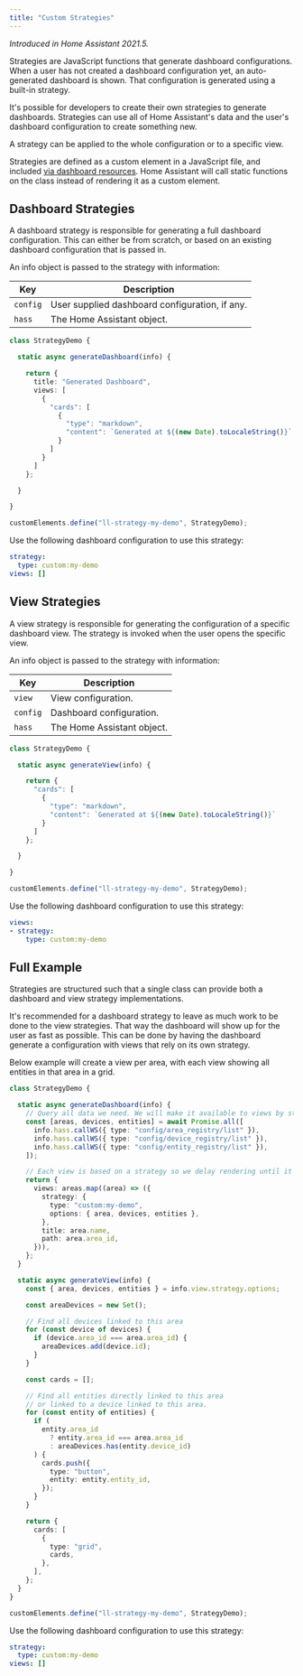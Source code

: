 ```yaml
---
title: "Custom Strategies"
---
```


_Introduced in Home Assistant 2021.5._

Strategies are JavaScript functions that generate dashboard configurations. When a user has not created a dashboard configuration yet, an auto-generated dashboard is shown. That configuration is generated using a built-in strategy.

It's possible for developers to create their own strategies to generate dashboards. Strategies can use all of Home Assistant's data and the user's dashboard configuration to create something new.

A strategy can be applied to the whole configuration or to a specific view.

Strategies are defined as a custom element in a JavaScript file, and included [via dashboard resources](./registering-resources.md). Home Assistant will call static functions on the class instead of rendering it as a custom element.

## Dashboard Strategies

A dashboard strategy is responsible for generating a full dashboard configuration. This can either be from scratch, or based on an existing dashboard configuration that is passed in.

An info object is passed to the strategy with information:

| Key | Description
| -- | --
| `config` | User supplied dashboard configuration, if any.
| `hass` | The Home Assistant object.

```ts
class StrategyDemo {

  static async generateDashboard(info) {

    return {
      title: "Generated Dashboard",
      views: [
        {
          "cards": [
            {
              "type": "markdown",
              "content": `Generated at ${(new Date).toLocaleString()}`
            }
          ]
        }
      ]
    };

  }

}

customElements.define("ll-strategy-my-demo", StrategyDemo);
```

Use the following dashboard configuration to use this strategy:

```yaml
strategy:
  type: custom:my-demo
views: []
```

## View Strategies

A view strategy is responsible for generating the configuration of a specific dashboard view. The strategy is invoked when the user opens the specific view.

An info object is passed to the strategy with information:

| Key | Description
| -- | --
| `view` | View configuration.
| `config` | Dashboard configuration.
| `hass` | The Home Assistant object.

```ts
class StrategyDemo {

  static async generateView(info) {

    return {
      "cards": [
        {
          "type": "markdown",
          "content": `Generated at ${(new Date).toLocaleString()}`
        }
      ]
    };

  }

}

customElements.define("ll-strategy-my-demo", StrategyDemo);
```

Use the following dashboard configuration to use this strategy:

```yaml
views:
- strategy:
    type: custom:my-demo
```

## Full Example

Strategies are structured such that a single class can provide both a dashboard and view strategy implementations.

It's recommended for a dashboard strategy to leave as much work to be done to the view strategies. That way the dashboard will show up for the user as fast as possible. This can be done by having the dashboard generate a configuration with views that rely on its own strategy.

Below example will create a view per area, with each view showing all entities in that area in a grid.

```ts
class StrategyDemo {

  static async generateDashboard(info) {
    // Query all data we need. We will make it available to views by storing it in strategy options.
    const [areas, devices, entities] = await Promise.all([
      info.hass.callWS({ type: "config/area_registry/list" }),
      info.hass.callWS({ type: "config/device_registry/list" }),
      info.hass.callWS({ type: "config/entity_registry/list" }),
    ]);

    // Each view is based on a strategy so we delay rendering until it's opened
    return {
      views: areas.map((area) => ({
        strategy: {
          type: "custom:my-demo",
          options: { area, devices, entities },
        },
        title: area.name,
        path: area.area_id,
      })),
    };
  }

  static async generateView(info) {
    const { area, devices, entities } = info.view.strategy.options;

    const areaDevices = new Set();

    // Find all devices linked to this area
    for (const device of devices) {
      if (device.area_id === area.area_id) {
        areaDevices.add(device.id);
      }
    }

    const cards = [];

    // Find all entities directly linked to this area
    // or linked to a device linked to this area.
    for (const entity of entities) {
      if (
        entity.area_id
          ? entity.area_id === area.area_id
          : areaDevices.has(entity.device_id)
      ) {
        cards.push({
          type: "button",
          entity: entity.entity_id,
        });
      }
    }

    return {
      cards: [
        {
          type: "grid",
          cards,
        },
      ],
    };
  }
}

customElements.define("ll-strategy-my-demo", StrategyDemo);
```

Use the following dashboard configuration to use this strategy:

```yaml
strategy:
  type: custom:my-demo
views: []
```

